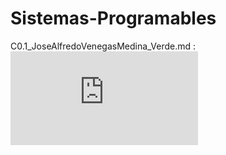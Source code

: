 # Sistemas-Programables

C0.1_JoseAlfredoVenegasMedina_Verde.md : ![Aqui](https://github.com/Alfredopflc/Sistemas-Programables/blob/master/blog/C0.1_JoseAlfredoVenegasMedina_Verde.md)
